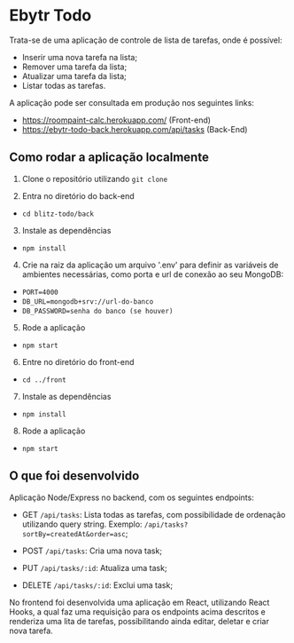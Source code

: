 # Ebytr Todo

Trata-se de uma aplicação de controle de lista de tarefas, onde é possível:

- Inserir uma nova tarefa na lista;
- Remover uma tarefa da lista;
- Atualizar uma tarefa da lista;
- Listar todas as tarefas.

A aplicação pode ser consultada em produção nos seguintes links:
- https://roompaint-calc.herokuapp.com/ (Front-end)
- https://ebytr-todo-back.herokuapp.com/api/tasks (Back-End)

## Como rodar a aplicação localmente

1. Clone o repositório utilizando `git clone`

2. Entra no diretório do back-end
- `cd blitz-todo/back`

3. Instale as dependências
- `npm install`

4. Crie na raiz da aplicação um arquivo '.env' para definir as variáveis de ambientes necessárias, como porta e url de conexão ao seu MongoDB:
- `PORT=4000`
- `DB_URL=mongodb+srv://url-do-banco`
- `DB_PASSWORD=senha do banco (se houver)`

5. Rode a aplicação
- `npm start`

6. Entre no diretório do front-end
- `cd ../front`

7. Instale as dependências
- `npm install`

8. Rode a aplicação
- `npm start`

## O que foi desenvolvido
Aplicação Node/Express no backend, com os seguintes endpoints:

- GET `/api/tasks`: Lista todas as tarefas, com possibilidade de ordenação utilizando query string. Exemplo: `/api/tasks?sortBy=createdAt&order=asc`;

- POST `/api/tasks`: Cria uma nova task;

- PUT `/api/tasks/:id`: Atualiza uma task;

- DELETE `/api/tasks/:id`: Exclui uma task;

No frontend foi desenvolvida uma aplicação em React, utilizando React Hooks, a qual faz uma requisição para os endpoints acima descritos e renderiza uma lita de tarefas, possibilitando ainda editar, deletar e criar nova tarefa.
